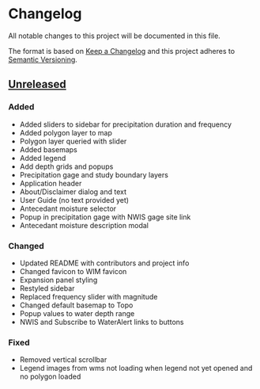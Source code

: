 # Changelog

All notable changes to this project will be documented in this file.

The format is based on [Keep a Changelog](http://keepachangelog.com/en/1.0.0/)
and this project adheres to [Semantic Versioning](http://semver.org/spec/v2.0.0.html).

## [Unreleased](https://github.com/USGS-WiM/fim-harrisonville-mo/tree/dev)

### Added

- Added sliders to sidebar for precipitation duration and frequency
- Added polygon layer to map
- Polygon layer queried with slider
- Added basemaps
- Added legend
- Add depth grids and popups
- Precipitation gage and study boundary layers
- Application header
- About/Disclaimer dialog and text
- User Guide (no text provided yet)
- Antecedant moisture selector
- Popup in precipitation gage with NWIS gage site link
- Antecedant moisture description modal

### Changed

- Updated README with contributors and project info
- Changed favicon to WIM favicon
- Expansion panel styling
- Restyled sidebar
- Replaced frequency slider with magnitude
- Changed default basemap to Topo
- Popup values to water depth range
- NWIS and Subscribe to WaterAlert links to buttons

### Fixed

- Removed vertical scrollbar
- Legend images from wms not loading when legend not yet opened and no polygon loaded

